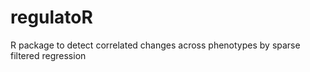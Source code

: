 regulatoR
=========

R package to detect correlated changes across phenotypes by sparse filtered regression